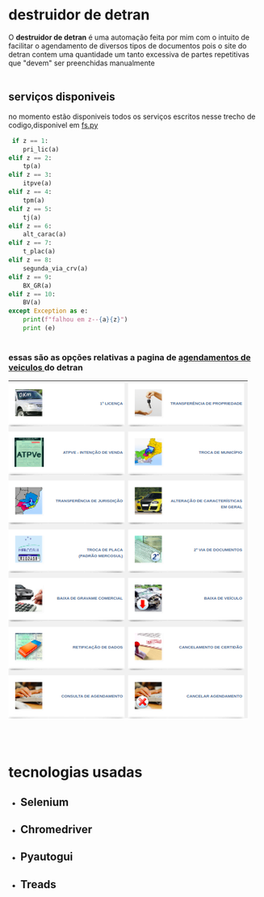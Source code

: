 <h1>destruidor de detran</h1>
 O <strong>destruidor de detran</strong> é uma automação feita por mim com o intuito de facilitar o agendamento de diversos tipos de documentos pois o site do detran contem uma quantidade um tanto excessiva de partes repetitivas que "devem" ser preenchidas manualmente
<br></br>

<h2>serviços disponiveis</h2>
no momento estão disponiveis todos os serviços escritos nesse trecho de codigo,disponivel em <a href="https://github.com/luisArthurRodriguesDaSilva/destruidor-de-detran/blob/master/fs.py">fs.py</a>

```python
 if z == 1:
    pri_lic(a)
elif z == 2:
    tp(a)
elif z == 3:
    itpve(a)
elif z == 4:
    tpm(a)
elif z == 5:
    tj(a)
elif z == 6:
    alt_carac(a)
elif z == 7:
    t_plac(a)
elif z == 8:
    segunda_via_crv(a)
elif z == 9:
    BX_GR(a)
elif z == 10:
    BV(a)
except Exception as e:
    print(f"falhou em z--{a}{z}")
    print (e)
        
```
<h3>essas são as opções relativas a pagina de <a href="https://www.detran.rj.gov.br/_documento.asp?cod=7620">agendamentos de veiculos </a> do detran</h3>
<img src="Captura de tela de 2022-04-21 22-42-38.png">

<br></br>
# tecnologias usadas
<ul>
<li><h2>Selenium</h2></li>
<li><h2>Chromedriver</h2></li>
<li><h2>Pyautogui</h2></li>
<li><h2>Treads</h2></li>
</ul>
